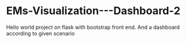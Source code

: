 ﻿# EMs-Visualization---Dashboard-2
Hello world project on flask with bootstrap front end.
And a dashboard according to given scenario

